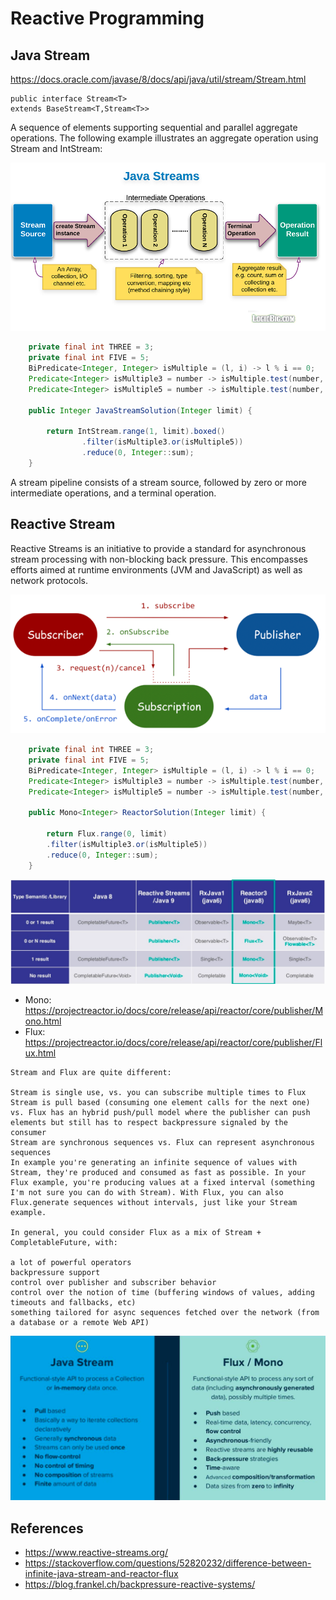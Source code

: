 # Reactive Programming

## Java Stream

https://docs.oracle.com/javase/8/docs/api/java/util/stream/Stream.html

```
public interface Stream<T>
extends BaseStream<T,Stream<T>>
```

A sequence of elements supporting sequential and parallel aggregate operations. The following example illustrates an aggregate operation using Stream and IntStream:

![](images/java-stream.png)

```java
    private final int THREE = 3;
    private final int FIVE = 5;
    BiPredicate<Integer, Integer> isMultiple = (l, i) -> l % i == 0;
    Predicate<Integer> isMultiple3 = number -> isMultiple.test(number, THREE);
    Predicate<Integer> isMultiple5 = number -> isMultiple.test(number, FIVE);

    public Integer JavaStreamSolution(Integer limit) {

        return IntStream.range(1, limit).boxed()
                .filter(isMultiple3.or(isMultiple5))
                .reduce(0, Integer::sum);
    }
```

A stream pipeline consists of a stream source, 
followed by zero or more intermediate operations, 
and a terminal operation.


## Reactive Stream

Reactive Streams is an initiative to provide a standard for asynchronous stream processing with non-blocking back pressure. This encompasses efforts aimed at runtime environments (JVM and JavaScript) as well as network protocols.

![](images/reactive-stream.png)

```java
    private final int THREE = 3;
    private final int FIVE = 5;
    BiPredicate<Integer, Integer> isMultiple = (l, i) -> l % i == 0;
    Predicate<Integer> isMultiple3 = number -> isMultiple.test(number, THREE);
    Predicate<Integer> isMultiple5 = number -> isMultiple.test(number, FIVE);

    public Mono<Integer> ReactorSolution(Integer limit) {

        return Flux.range(0, limit)
        .filter(isMultiple3.or(isMultiple5))
        .reduce(0, Integer::sum);
    }
```

![](images/reactive-types.png)

- Mono: https://projectreactor.io/docs/core/release/api/reactor/core/publisher/Mono.html
- Flux: https://projectreactor.io/docs/core/release/api/reactor/core/publisher/Flux.html

```
Stream and Flux are quite different:

Stream is single use, vs. you can subscribe multiple times to Flux
Stream is pull based (consuming one element calls for the next one) vs. Flux has an hybrid push/pull model where the publisher can push elements but still has to respect backpressure signaled by the consumer
Stream are synchronous sequences vs. Flux can represent asynchronous sequences
In example you're generating an infinite sequence of values with Stream, they're produced and consumed as fast as possible. In your Flux example, you're producing values at a fixed interval (something I'm not sure you can do with Stream). With Flux, you can also Flux.generate sequences without intervals, just like your Stream example.

In general, you could consider Flux as a mix of Stream + CompletableFuture, with:

a lot of powerful operators
backpressure support
control over publisher and subscriber behavior
control over the notion of time (buffering windows of values, adding timeouts and fallbacks, etc)
something tailored for async sequences fetched over the network (from a database or a remote Web API)
```

![](images/diff.png)

## References

- https://www.reactive-streams.org/
- https://stackoverflow.com/questions/52820232/difference-between-infinite-java-stream-and-reactor-flux
- https://blog.frankel.ch/backpressure-reactive-systems/



